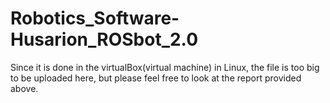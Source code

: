 # Robotics_Software-Husarion_ROSbot_2.0
Since it is done in the virtualBox(virtual machine) in Linux, the file is too big to be uploaded here, but please feel free to look at the report provided above.
